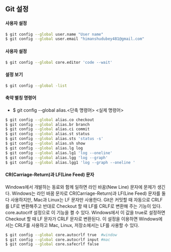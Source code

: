 ## Git 설정

#### 사용자 설정
```bash
$ git config --global user.name "User name"
$ git config --global user.email "himanshudubey481@gmail.com"
```

#### 사용자 설정
```bash
$ git config --global core.editor 'code --wait'
```

#### 설정 보기
```bash
$ git config --global -list
```

#### 축약 별칭 명령어
- $ git config --global alias.<단축 명령어> <실제 명령어>
```bash
$ git config --global alias.co checkout
$ git config --global alias.br branch
$ git config --global alias.ci commit
$ git config --global alias.st status
$ git config --global alias.sts 'status -s'
$ git config --global alias.sh show
$ git config --global alias.lg log
$ git config --global alias.lg1 'log --oneline'
$ git config --global alias.lgg 'log --graph'
$ git config --global alias.lgg1 'log --graph --oneline '
```

#### CR(Carriage-Return)과 LF(Line Feed) 문자
Windows에서 개발하는 동료와 함께 일하면 라인 바꿈(New Line) 문자에 문제가 생긴다. Windows는 라인 바꿈 문자로 CR(Carriage-Return)과 LF(Line Feed) 문자를 둘 다 사용하지만, Mac과 Linux는 LF 문자만 사용한다. Git은 커밋할 때 자동으로 CRLF를 LF로 변환해주고 반대로 Checkout 할 때 LF를 CRLF로 변환해 주는 기능이 있다. core.autocrlf 설정으로 이 기능을 켤 수 있다. Windows에서 이 값을 true로 설정하면 Checkout 할 때 LF 문자가 CRLF 문자로 변환된다. 이 설정을 이용하면 Windows에서는 CRLF를 사용하고 Mac, Linux, 저장소에서는 LF를 사용할 수 있다.
```bash
$ git config --global core.autocrlf true  #window
$ git config --global core.autocrlf input #mac
$ git config --global core.safecrlf false
```

